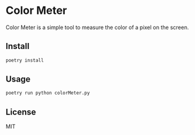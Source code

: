 # Color Meter

Color Meter is a simple tool to measure the color of a pixel on the screen.

## Install

```bash
poetry install
```

## Usage

```bash
poetry run python colorMeter.py
```

## License

MIT
